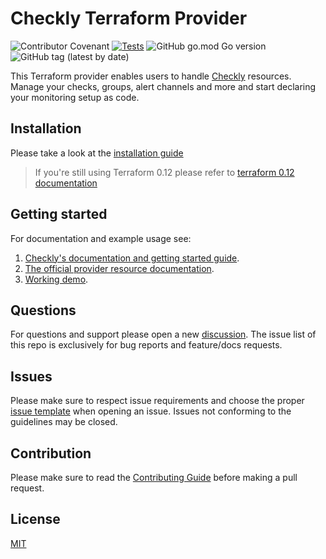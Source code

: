# Checkly Terraform Provider

![Contributor Covenant](https://img.shields.io/badge/Contributor%20Covenant-2.1-4baaaa.svg)
[![Tests](https://github.com/checkly/terraform-provider-checkly/actions/workflows/test.yml/badge.svg?branch=main)](https://github.com/checkly/terraform-provider-checkly/actions/workflows/test.yml)
![GitHub go.mod Go version](https://img.shields.io/github/go-mod/go-version/checkly/terraform-provider-checkly)
![GitHub tag (latest by date)](https://img.shields.io/github/v/tag/checkly/terraform-provider-checkly?label=Version)

This Terraform provider enables users to handle [Checkly](https://checklyhq.com) resources. Manage your checks, groups, alert channels and more and start declaring your monitoring setup as code.

## Installation
Please take a look at the [installation guide](https://github.com/checkly/terraform-provider-checkly/blob/main/docs/guides/getting-started.md)

> If you're still using Terraform 0.12 please refer to [terraform 0.12 documentation](https://github.com/checkly/terraform-provider-checkly/blob/main/docs/guides/support-for-terraform-0.12.md)

## Getting started
For documentation and example usage see:
1. [Checkly's documentation and getting started guide](https://www.checklyhq.com/docs/terraform-provider).
2. [The official provider resource documentation](https://registry.terraform.io/providers/checkly/checkly/latest/docs).
3. [Working demo](https://github.com/checkly/checkly-terraform-getting-started).

## Questions
For questions and support please open a new  [discussion](https://github.com/checkly/terraform-provider-checkly/discussions). The issue list of this repo is exclusively for bug reports and feature/docs requests.

## Issues
Please make sure to respect issue requirements and choose the proper [issue template](https://github.com/checkly/terraform-provider-checkly/issues/new/choose) when opening an issue. Issues not conforming to the guidelines may be closed.

## Contribution
Please make sure to read the [Contributing Guide](https://github.com/checkly/terraform-provider-checkly/blob/main/CONTRIBUTING.md) before making a pull request.

## License

[MIT](https://github.com/checkly/terraform-checkly-provider/blob/main/LICENSE)

